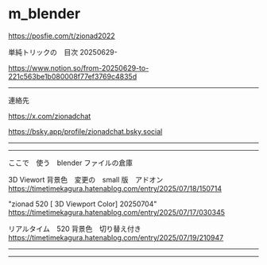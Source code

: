 # m_blender


https://posfie.com/t/zionad2022

単純トリックの　目次 20250629-

https://www.notion.so/from-20250629-to-221c563be1b080008f77ef3769c4835d

<hr>

連絡先

https://x.com/zionadchat

https://bsky.app/profile/zionadchat.bsky.social
<hr>

<hr>

ここで　使う　blender ファイルの倉庫


3D Viewort 背景色　変更の　small 版　アドオン
https://timetimekagura.hatenablog.com/entry/2025/07/18/150714



 "zionad 520 [ 3D Viewport Color] 20250704"
 https://timetimekagura.hatenablog.com/entry/2025/07/17/030345


リアルタイム　520 背景色　切り替え付き
https://timetimekagura.hatenablog.com/entry/2025/07/19/210947


<hr>

<hr>






